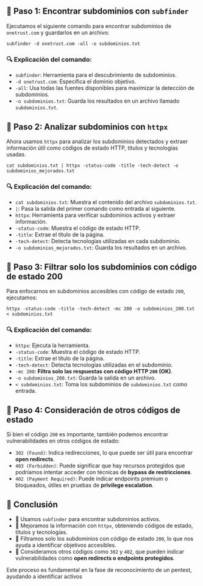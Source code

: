 <h2>📌 Paso 1: Encontrar subdominios con <code>subfinder</code></h2>
<p>Ejecutamos el siguiente comando para encontrar subdominios de <code>onetrust.com</code> y guardarlos en un archivo:</p>
<pre><code>subfinder -d onetrust.com -all -o subdominios.txt</code></pre>
<h3>🔍 Explicación del comando:</h3>
<ul>
    <li><code>subfinder</code>: Herramienta para el descubrimiento de subdominios.</li>
    <li><code>-d onetrust.com</code>: Especifica el dominio objetivo.</li>
    <li><code>-all</code>: Usa todas las fuentes disponibles para maximizar la detección de subdominios.</li>
    <li><code>-o subdominios.txt</code>: Guarda los resultados en un archivo llamado <code>subdominios.txt</code>.</li>
</ul>

<h2>📌 Paso 2: Analizar subdominios con <code>httpx</code></h2>
<p>Ahora usamos <code>httpx</code> para analizar los subdominios detectados y extraer información útil como códigos de estado HTTP, títulos y tecnologías usadas.</p>
<pre><code>cat subdominios.txt | httpx -status-code -title -tech-detect -o subdominios_mejorados.txt</code></pre>
<h3>🔍 Explicación del comando:</h3>
<ul>
    <li><code>cat subdominios.txt</code>: Muestra el contenido del archivo <code>subdominios.txt</code>.</li>
    <li><code>|</code>: Pasa la salida del primer comando como entrada al siguiente.</li>
    <li><code>httpx</code>: Herramienta para verificar subdominios activos y extraer información.</li>
    <li><code>-status-code</code>: Muestra el código de estado HTTP.</li>
    <li><code>-title</code>: Extrae el título de la página.</li>
    <li><code>-tech-detect</code>: Detecta tecnologías utilizadas en cada subdominio.</li>
    <li><code>-o subdominios_mejorados.txt</code>: Guarda los resultados en un archivo.</li>
</ul>

<h2>📌 Paso 3: Filtrar solo los subdominios con código de estado 200</h2>
<p>Para enfocarnos en subdominios accesibles con código de estado <code>200</code>, ejecutamos:</p>
<pre><code>httpx -status-code -title -tech-detect -mc 200 -o subdominios_200.txt < subdominios.txt</code></pre>
<h3>🔍 Explicación del comando:</h3>
<ul>
    <li><code>httpx</code>: Ejecuta la herramienta.</li>
    <li><code>-status-code</code>: Muestra el código de estado HTTP.</li>
    <li><code>-title</code>: Extrae el título de la página.</li>
    <li><code>-tech-detect</code>: Detecta tecnologías utilizadas en el subdominio.</li>
    <li><code>-mc 200</code>: <strong>Filtra solo las respuestas con código HTTP <code>200</code> (OK)</strong>.</li>
    <li><code>-o subdominios_200.txt</code>: Guarda la salida en un archivo.</li>
    <li><code>< subdominios.txt</code>: Toma los subdominios de <code>subdominios.txt</code> como entrada.</li>
</ul>

<h2>📌 Paso 4: Consideración de otros códigos de estado</h2>
<p>Si bien el código <code>200</code> es importante, también podemos encontrar vulnerabilidades en otros códigos de estado:</p>
<ul>
    <li><code>302 (Found)</code>: Indica redirecciones, lo que puede ser útil para encontrar <strong>open redirects</strong>.</li>
    <li><code>403 (Forbidden)</code>: Puede significar que hay recursos protegidos que podríamos intentar acceder con técnicas de <strong>bypass de restricciones</strong>.</li>
    <li><code>402 (Payment Required)</code>: Puede indicar endpoints premium o bloqueados, útiles en pruebas de <strong>privilege escalation</strong>.</li>
</ul>

<h2>🎯 Conclusión</h2>
<ul>
    <li>🔹 Usamos <code>subfinder</code> para encontrar subdominios activos.</li>
    <li>🔹 Mejoramos la información con <code>httpx</code>, obteniendo códigos de estado, títulos y tecnologías.</li>
    <li>🔹 Filtramos solo los subdominios con código de estado <code>200</code>, lo que nos ayuda a identificar objetivos accesibles.</li>
    <li>🔹 Consideramos otros códigos como <code>302</code> y <code>402</code>, que pueden indicar vulnerabilidades como <strong>open redirects o endpoints protegidos</strong>.</li>
</ul>
<p>Este proceso es fundamental en la fase de reconocimiento de un pentest, ayudando a identificar activos
